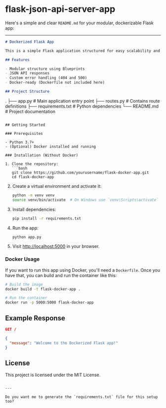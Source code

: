 # flask-json-api-server-app
Here's a simple and clear `README.md` for your modular, dockerizable Flask app:

---

```markdown
# Dockerized Flask App

This is a simple Flask application structured for easy scalability and Docker deployment. It includes modular routing, JSON responses, and basic error handling.

## Features

- Modular structure using Blueprints
- JSON API responses
- Custom error handling (404 and 500)
- Docker-ready (Dockerfile not included here)

## Project Structure

```

.
├── app.py           # Main application entry point
├── routes.py        # Contains route definitions
├── requirements.txt # Python dependencies
└── README.md        # Project documentation

````

## Getting Started

### Prerequisites

- Python 3.7+
- (Optional) Docker installed and running

### Installation (Without Docker)

1. Clone the repository:
   ```bash
   git clone https://github.com/yourusername/flask-docker-app.git
   cd flask-docker-app
````

2. Create a virtual environment and activate it:

   ```bash
   python -m venv venv
   source venv/bin/activate  # On Windows use `venv\Scripts\activate`
   ```

3. Install dependencies:

   ```bash
   pip install -r requirements.txt
   ```

4. Run the app:

   ```bash
   python app.py
   ```

5. Visit [http://localhost:5000](http://localhost:5000) in your browser.

### Docker Usage

If you want to run this app using Docker, you'll need a `Dockerfile`. Once you have that, you can build and run the container like this:

```bash
# Build the image
docker build -t flask-docker-app .

# Run the container
docker run -p 5000:5000 flask-docker-app
```

## Example Response

```json
GET /

{
  "message": "Welcome to the Dockerized Flask app!"
}
```

## License

This project is licensed under the MIT License.

```

---

Do you want me to generate the `requirements.txt` file for this setup too?
```
